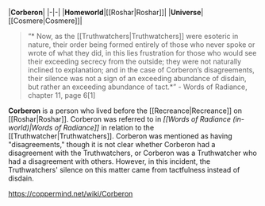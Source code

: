 |**Corberon**|
|-|-|
|**Homeworld**|[[Roshar\|Roshar]]|
|**Universe**|[[Cosmere\|Cosmere]]|

>“* Now, as the [[Truthwatchers\|Truthwatchers]] were esoteric in nature, their order being formed entirely of those who never spoke or wrote of what they did, in this lies frustration for those who would see their exceeding secrecy from the outside; they were not naturally inclined to explanation; and in the case of Corberon’s disagreements, their silence was not a sign of an exceeding abundance of disdain, but rather an exceeding abundance of tact.*”
\- Words of Radiance, chapter 11, page 6[1]


**Corberon** is a person who lived before the [[Recreance\|Recreance]] on [[Roshar\|Roshar]].
Corberon was referred to in *[[Words of Radiance (in-world)\|Words of Radiance]]* in relation to the [[Truthwatcher\|Truthwatchers]]. Corberon was mentioned as having "disagreements," though it is not clear whether Corberon had a disagreement with the Truthwatchers, or Corberon was a Truthwatcher who had a disagreement with others. However, in this incident, the Truthwatchers' silence on this matter came from tactfulness instead of disdain.



https://coppermind.net/wiki/Corberon